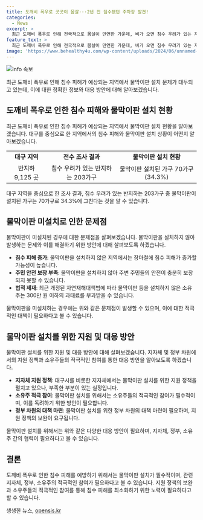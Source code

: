```yaml
---
title: 도깨비 폭우로 곳곳이 몸살···2년 전 침수됐던 주차장 발견!
categories:
  - News
excerpt: >
  최근 도깨비 폭우로 인해 전국적으로 몸살이 만연한 가운데, 비가 오면 침수 우려가 있는 지하 주차장과 반지하 주택에서의 대응이 관심을 받고 있다. 대구 영천에서는 1시간 동안 40mm의 호우가 발생하며, 지하 주차장은 물론 반지하 주택도 위험에 노출되고 있다. 이에 대구시는 물막이판 설치를 적극 권장하고 있지만, 소유자들의 미동과 과태료 부담으로 설치율이 낮은 실정이다. 이에 대해 대구시는 계속 독려하지만 강제조치는 어렵다는 입장이다.
feature_text: >
  최근 도깨비 폭우로 인해 전국적으로 몸살이 만연한 가운데, 비가 오면 침수 우려가 있는 지하 주차장과 반지하 주택에서의 대응이 관심을 받고 있다. 대구 영천에서는 1시간 동안 40mm의 호우가 발생하며, 지하 주차장은 물론 반지하 주택도 위험에 노출되고 있다. 이에 대구시는 물막이판 설치를 적극 권장하고 있지만, 소유자들의 미동과 과태료 부담으로 설치율이 낮은 실정이다. 이에 대해 대구시는 계속 독려하지만 강제조치는 어렵다는 입장이다.
image: 'https://www.behealthy4u.com/wp-content/uploads/2024/06/unnamed-file.png'
---
```


<p><img src="https://www.behealthy4u.com/wp-content/uploads/2024/06/unnamed-file.png" alt="info 속보" /></p>

<p data-ke-size="size16">최근 도깨비 폭우로 인해 침수 피해가 예상되는 지역에서 물막이판 설치 문제가 대두되고 있는데, 이에 대한 정확한 정보와 대응 방안에 대해 알아보겠습니다.</p>

<h2 data-ke-size="size26">도깨비 폭우로 인한 침수 피해와 물막이판 설치 현황</h2>

<p data-ke-size="size16">최근 도깨비 폭우로 인한 침수 피해가 예상되는 지역에서 물막이판 설치 현황을 알아보겠습니다. 대구를 중심으로 한 지역에서의 침수 피해와 물막이판 설치 상황이 어떤지 알아보겠습니다.</p>

<table>
  <tr>
    <td style="text-align: center; height: 17px;"><b>대구 지역</b></td>
    <td style="text-align: center; height: 17px;"><b>전수 조사 결과</b></td>
    <td style="text-align: center; height: 17px;"><b>물막이판 설치 현황</b></td>
  </tr>
  <tr>
    <td style="text-align: center; height: 17px;">반지하 9,125 곳</td>
    <td style="text-align: center; height: 17px;">침수 우려가 있는 반지하는 203가구</td>
    <td style="text-align: center; height: 17px;">물막이판 설치된 가구 70가구 (34.3%)</td>
  </tr>
</table>

<p data-ke-size="size16">대구 지역을 중심으로 한 조사 결과, 침수 우려가 있는 반지하는 203가구 중 물막이판이 설치된 가구는 70가구로 34.3%에 그친다는 것을 알 수 있습니다.</p>

<h2 data-ke-size="size26">물막이판 미설치로 인한 문제점</h2>

<p data-ke-size="size16">물막이판이 미설치된 경우에 대한 문제점을 살펴보겠습니다. 물막이판을 설치하지 않아 발생하는 문제와 이를 해결하기 위한 방안에 대해 살펴보도록 하겠습니다.</p>

<ul>
  <li><b>침수 피해 증가</b>: 물막이판을 설치하지 않은 지역에서는 장마철에 침수 피해가 증가할 가능성이 높습니다.</li>
  <li><b>주민 안전 보장 부족</b>: 물막이판을 설치하지 않아 주변 주민들의 안전이 충분히 보장되지 못할 수 있습니다.</li>
  <li><b>법적 제재</b>: 최근 개정된 자연재해대책법에 따라 물막이판 등을 설치하지 않은 소유주는 300만 원 이하의 과태료를 부과받을 수 있습니다.</li>
</ul>

<p data-ke-size="size16">물막이판을 미설치하는 경우에는 위와 같은 문제점이 발생할 수 있으며, 이에 대한 적극적인 대책이 필요하다고 볼 수 있습니다.</p>

<h2 data-ke-size="size26">물막이판 설치를 위한 지원 및 대응 방안</h2>

<p data-ke-size="size16">물막이판 설치를 위한 지원 및 대응 방안에 대해 살펴보겠습니다. 지자체 및 정부 차원에서의 지원 정책과 소유주들의 적극적인 참여를 통한 대응 방안을 알아보도록 하겠습니다.</p>

<ul>
  <li><b>지자체 지원 정책</b>: 대구시를 비롯한 지자체에서는 물막이판 설치를 위한 지원 정책을 펼치고 있으나, 부족한 부분이 있는 실정입니다.</li>
  <li><b>소유주 적극 참여</b>: 물막이판 설치를 위해서는 소유주들의 적극적인 참여가 필수적이며, 이를 독려하기 위한 방안이 필요합니다.</li>
  <li><b>정부 차원의 대책 마련</b>: 물막이판 설치를 위한 정부 차원의 대책 마련이 필요하며, 지원 정책의 보완이 요구됩니다.</li>
</ul>

<p data-ke-size="size16">물막이판 설치를 위해서는 위와 같은 다양한 대응 방안이 필요하며, 지자체, 정부, 소유주 간의 협력이 필요하다고 볼 수 있습니다.</p>

<h2 data-ke-size="size26">결론</h2>

<p data-ke-size="size16">도깨비 폭우로 인한 침수 피해를 예방하기 위해서는 물막이판 설치가 필수적이며, 관련 지자체, 정부, 소유주의 적극적인 참여가 필요하다고 볼 수 있습니다. 지원 정책의 보완과 소유주들의 적극적인 참여를 통해 침수 피해를 최소화하기 위한 노력이 필요하다고 할 수 있습니다.</p>
생생한 뉴스, <a href="https://opensis.kr" rel="dofollow">opensis.kr</a>


